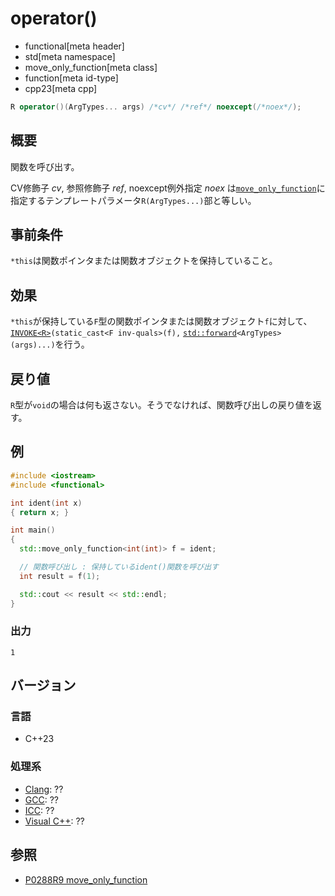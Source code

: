 # operator()
* functional[meta header]
* std[meta namespace]
* move_only_function[meta class]
* function[meta id-type]
* cpp23[meta cpp]

```cpp
R operator()(ArgTypes... args) /*cv*/ /*ref*/ noexcept(/*noex*/);
```

## 概要
関数を呼び出す。

CV修飾子 *cv*, 参照修飾子 *ref*, noexcept例外指定 *noex* は[`move_only_function`](../move_only_function.md)に指定するテンプレートパラメータ`R(ArgTypes...)`部と等しい。


## 事前条件
`*this`は関数ポインタまたは関数オブジェクトを保持していること。


## 効果
`*this`が保持している`F`型の関数ポインタまたは関数オブジェクト`f`に対して、[`INVOKE<R>`](/reference/concepts/Invoke.md)`(static_cast<F inv-quals>(f),` [`std::forward`](/reference/utility/forward.md)`<ArgTypes>(args)...)`を行う。


## 戻り値
`R`型が`void`の場合は何も返さない。そうでなければ、関数呼び出しの戻り値を返す。


## 例
```cpp example
#include <iostream>
#include <functional>

int ident(int x)
{ return x; }

int main()
{
  std::move_only_function<int(int)> f = ident;

  // 関数呼び出し : 保持しているident()関数を呼び出す
  int result = f(1);

  std::cout << result << std::endl;
}
```

### 出力
```
1
```


## バージョン
### 言語
- C++23

### 処理系
- [Clang](/implementation.md#clang): ??
- [GCC](/implementation.md#gcc): ??
- [ICC](/implementation.md#icc): ??
- [Visual C++](/implementation.md#visual_cpp): ??


## 参照
- [P0288R9 move_only_function](https://www.open-std.org/jtc1/sc22/wg21/docs/papers/2021/p0288r9.html)
